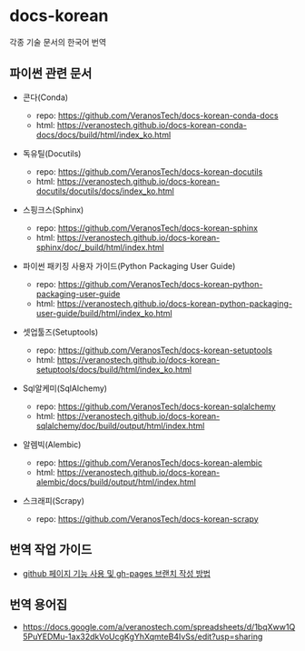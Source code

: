 # docs-korean

각종 기술 문서의 한국어 번역

## 파이썬 관련 문서

* 콘다(Conda)

  * repo: https://github.com/VeranosTech/docs-korean-conda-docs
  * html: https://veranostech.github.io/docs-korean-conda-docs/docs/build/html/index_ko.html

* 독유틸(Docutils)

  * repo: https://github.com/VeranosTech/docs-korean-docutils
  * html: https://veranostech.github.io/docs-korean-docutils/docutils/docs/index_ko.html

* 스핑크스(Sphinx)

  * repo: https://github.com/VeranosTech/docs-korean-sphinx
  * html: https://veranostech.github.io/docs-korean-sphinx/doc/_build/html/index.html

* 파이썬 패키징 사용자 가이드(Python Packaging User Guide)

  * repo: https://github.com/VeranosTech/docs-korean-python-packaging-user-guide
  * html: https://veranostech.github.io/docs-korean-python-packaging-user-guide/build/html/index_ko.html

* 셋업툴즈(Setuptools)

  * repo: https://github.com/VeranosTech/docs-korean-setuptools
  * html: https://veranostech.github.io/docs-korean-setuptools/docs/build/html/index_ko.html

* Sql알케미(SqlAlchemy)

  * repo: https://github.com/VeranosTech/docs-korean-sqlalchemy
  * html: https://veranostech.github.io/docs-korean-sqlalchemy/doc/build/output/html/index.html

* 알렘빅(Alembic)

  * repo: https://github.com/VeranosTech/docs-korean-alembic
  * html: https://veranostech.github.io/docs-korean-alembic/docs/build/output/html/index.html

* 스크래피(Scrapy)

  * repo: https://github.com/VeranosTech/docs-korean-scrapy


## 번역 작업 가이드

* [github 페이지 기능 사용 및 gh-pages 브랜치 작성 방법](./gh-branch.rst)


## 번역 용어집

* https://docs.google.com/a/veranostech.com/spreadsheets/d/1bqXww1Q5PuYEDMu-1ax32dkVoUcgKgYhXqmteB4IvSs/edit?usp=sharing
